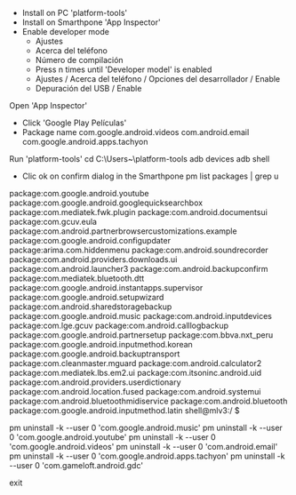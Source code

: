 - Install on PC 'platform-tools'
- Install on Smarthpone 'App Inspector'
- Enable developer mode
  - Ajustes
  - Acerca del teléfono
  - Número de compilación
  - Press n times until 'Developer model' is enabled
  - Ajustes / Acerca del teléfono / Opciones del desarrollador / Enable
  - Depuración del USB / Enable

Open 'App Inspector'
- Click 'Google Play Películas'
- Package name
com.google.android.videos
com.android.email
com.google.android.apps.tachyon

Run 'platform-tools'
cd C:\Users\~\platform-tools
adb devices
adb shell
- Clic ok on confirm dialog in the Smarthpone
pm list packages | grep u

package:com.google.android.youtube
package:com.google.android.googlequicksearchbox
package:com.mediatek.fwk.plugin
package:com.android.documentsui
package:com.gcuv.eula
package:com.android.partnerbrowsercustomizations.example
package:com.google.android.configupdater
package:arima.com.hiddenmenu
package:com.android.soundrecorder
package:com.android.providers.downloads.ui
package:com.android.launcher3
package:com.android.backupconfirm
package:com.mediatek.bluetooth.dtt
package:com.google.android.instantapps.supervisor
package:com.google.android.setupwizard
package:com.android.sharedstoragebackup
package:com.google.android.music
package:com.android.inputdevices
package:com.lge.gcuv
package:com.android.calllogbackup
package:com.google.android.partnersetup
package:com.bbva.nxt_peru
package:com.google.android.inputmethod.korean
package:com.google.android.backuptransport
package:com.cleanmaster.mguard
package:com.android.calculator2
package:com.mediatek.lbs.em2.ui
package:com.itsoninc.android.uid
package:com.android.providers.userdictionary
package:com.android.location.fused
package:com.android.systemui
package:com.android.bluetoothmidiservice
package:com.android.bluetooth
package:com.google.android.inputmethod.latin
shell@mlv3:/ $

pm uninstall -k --user 0 'com.google.android.music'
pm uninstall -k --user 0 'com.google.android.youtube'
pm uninstall -k --user 0 'com.google.android.videos'
pm uninstall -k --user 0 'com.android.email'
pm uninstall -k --user 0 'com.google.android.apps.tachyon'
pm uninstall -k --user 0 'com.gameloft.android.gdc'

exit
